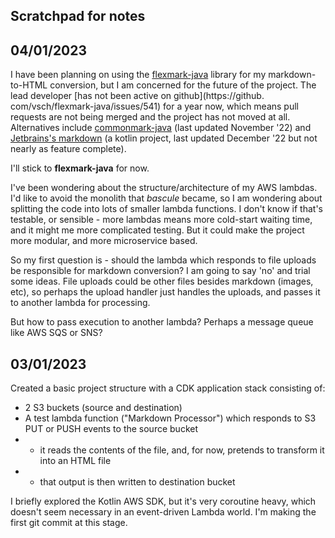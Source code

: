 ## Scratchpad for notes

## 04/01/2023

I have been planning on using the [flexmark-java](https://github.com/vsch/flexmark-java) library for my markdown-to-HTML conversion, but I am concerned 
for the future of the project. The lead developer [has not been active on github](https://github.
com/vsch/flexmark-java/issues/541) for a year now, which means pull requests are not being merged and the project 
has not moved at all. Alternatives include [commonmark-java](https://github.com/commonmark/commonmark-java) (last 
updated November '22) and [Jetbrains's markdown](https://github.com/JetBrains/markdown) (a kotlin project, last 
updated December '22 but not nearly as feature complete).

I'll stick to **flexmark-java** for now.

I've been wondering about the structure/architecture of my AWS lambdas. I'd like to avoid the monolith that 
_bascule_ became, so I am wondering about splitting the code into lots of smaller lambda functions. I don't know if 
that's testable, or sensible - more lambdas means more cold-start waiting time, and it might me more complicated 
testing. But it could make the project more modular, and more microservice based.

So my first question is - should the lambda which responds to file uploads be responsible for markdown conversion? I 
am going to say 'no' and trial some ideas. File uploads could be other files besides markdown (images, etc), so 
perhaps the upload handler just handles the uploads, and passes it to another lambda for processing.

But how to pass execution to another lambda? Perhaps a message queue like AWS SQS or SNS?

## 03/01/2023

Created a basic project structure with a CDK application stack consisting of:

- 2 S3 buckets (source and destination)
- A test lambda function ("Markdown Processor") which responds to S3 PUT or PUSH events to the source bucket
- - it reads the contents of the file, and, for now, pretends to transform it into an HTML file
- - that output is then written to destination bucket

I briefly explored the Kotlin AWS SDK, but it's very coroutine heavy, which doesn't seem necessary in an 
event-driven Lambda world. I'm making the first git commit at this stage.